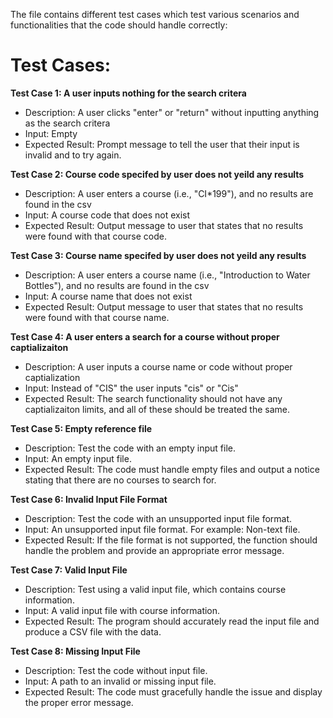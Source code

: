 The file contains different test cases which test various scenarios and functionalities that the code should handle correctly:

# Test Cases:

**Test Case 1: A user inputs nothing for the search critera**

- Description: A user clicks "enter" or "return" without inputting anything as the search critera
- Input: Empty
- Expected Result: Prompt message to tell the user that their input is invalid and to try again.

**Test Case 2: Course code specifed by user does not yeild any results**

- Description: A user enters a course (i.e., "CI*199"), and no results are found in the csv
- Input: A course code that does not exist
- Expected Result: Output message to user that states that no results were found with that course code.

**Test Case 3: Course name specifed by user does not yeild any results**

- Description: A user enters a course name (i.e., "Introduction to Water Bottles"), and no results are found in the csv
- Input: A course name that does not exist
- Expected Result: Output message to user that states that no results were found with that course name.

**Test Case 4: A user enters a search for a course without proper captializaiton**

- Description: A user inputs a course name or code without proper captialization
- Input: Instead of "CIS" the user inputs "cis" or "Cis"
- Expected Result: The search functionality should not have any captializaiton limits, and all of these should be treated the same.

**Test Case 5: Empty reference file**

- Description: Test the code with an empty input file.
- Input: An empty input file.
- Expected Result: The code must handle empty files and output a notice stating that there are no courses to search for.

**Test Case 6: Invalid Input File Format**

- Description: Test the code with an unsupported input file format. 
- Input: An unsupported input file format. For example: Non-text file.
- Expected Result: If the file format is not supported, the function should handle the problem and provide an appropriate error message.

**Test Case 7: Valid Input File**

- Description: Test using a valid input file, which contains course information.
- Input: A valid input file with course information.
- Expected Result: The program should accurately read the input file and produce a CSV file with the data.

**Test Case 8: Missing Input File**

- Description: Test the code without input file.
- Input: A path to an invalid or missing input file.
- Expected Result: The code must gracefully handle the issue and display the proper error message.
